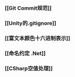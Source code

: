 ### [[Git Commit规范]]

### [[Unity的.gitignore]]

### [[富文本颜色十六进制表示]]

### [[命名约定 .Net]]

### [[CSharp空值处理]]